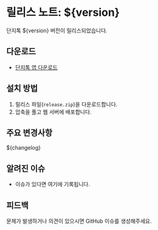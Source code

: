 # 릴리스 노트: ${version}

단지톡 ${version} 버전이 릴리스되었습니다.

## 다운로드
- [단지톡 앱 다운로드](${download_url})

## 설치 방법
1. 릴리스 파일(`release.zip`)을 다운로드합니다.
2. 압축을 풀고 웹 서버에 배포합니다.

## 주요 변경사항

${changelog}

## 알려진 이슈
- 이슈가 있다면 여기에 기록됩니다.

## 피드백
문제가 발생하거나 의견이 있으시면 GitHub 이슈를 생성해주세요. 